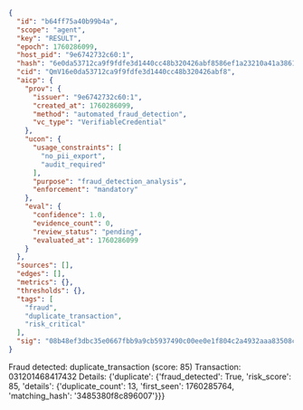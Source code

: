 ```json
{
  "id": "b64ff75a40b99b4a",
  "scope": "agent",
  "key": "RESULT",
  "epoch": 1760286099,
  "host_pid": "9e6742732c60:1",
  "hash": "6e0da53712ca9f9fdfe3d1440cc48b320426abf8586ef1a23210a41a3861289e",
  "cid": "QmV16e0da53712ca9f9fdfe3d1440cc48b320426abf8",
  "aicp": {
    "prov": {
      "issuer": "9e6742732c60:1",
      "created_at": 1760286099,
      "method": "automated_fraud_detection",
      "vc_type": "VerifiableCredential"
    },
    "ucon": {
      "usage_constraints": [
        "no_pii_export",
        "audit_required"
      ],
      "purpose": "fraud_detection_analysis",
      "enforcement": "mandatory"
    },
    "eval": {
      "confidence": 1.0,
      "evidence_count": 0,
      "review_status": "pending",
      "evaluated_at": 1760286099
    }
  },
  "sources": [],
  "edges": [],
  "metrics": {},
  "thresholds": {},
  "tags": [
    "fraud",
    "duplicate_transaction",
    "risk_critical"
  ],
  "sig": "08b48ef3dbc35e0667fbb9a9cb5937490c00ee0e1f804c2a4932aaa83508c6fa"
}
```

Fraud detected: duplicate_transaction (score: 85)
Transaction: 031201468417432
Details: {'duplicate': {'fraud_detected': True, 'risk_score': 85, 'details': {'duplicate_count': 13, 'first_seen': 1760285764, 'matching_hash': '3485380f8c896007'}}}